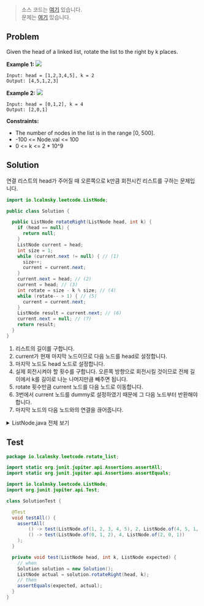> 소스 코드는 [여기](https://github.com/lcalmsky/leetcode/blob/master/src/main/java/io/lcalmsky/leetcode/rotate_list/Solution.java) 있습니다.  
> 문제는 [여기](https://leetcode.com/problems/rotate-list/) 있습니다.

## Problem

Given the head of a linked list, rotate the list to the right by k places.

**Example 1:**
![](https://assets.leetcode.com/uploads/2020/11/13/rotate1.jpg)
```text
Input: head = [1,2,3,4,5], k = 2
Output: [4,5,1,2,3]
```
**Example 2:**
![](https://assets.leetcode.com/uploads/2020/11/13/roate2.jpg)
```text
Input: head = [0,1,2], k = 4
Output: [2,0,1]
```

**Constraints:**

* The number of nodes in the list is in the range [0, 500].
* -100 <= Node.val <= 100
* 0 <= k <= 2 * 10^9

## Solution

연결 리스트의 head가 주어질 때 오른쪽으로 k만큼 회전시킨 리스트를 구하는 문제입니다.

```java
import io.lcalmsky.leetcode.ListNode;

public class Solution {

  public ListNode rotateRight(ListNode head, int k) {
    if (head == null) {
      return null;
    }
    ListNode current = head;
    int size = 1;
    while (current.next != null) { // (1)
      size++;
      current = current.next;
    }
    current.next = head; // (2)
    current = head; // (3) 
    int rotate = size - k % size; // (4)
    while (rotate-- > 1) { // (5)
      current = current.next;
    }
    ListNode result = current.next; // (6)
    current.next = null; // (7) 
    return result;
  }
}
```

1. 리스트의 길이를 구합니다.
2. current가 현재 마지막 노드이므로 다음 노드를 head로 설정합니다.
3. 마지막 노드도 head 노드로 설정합니다.
4. 실제 회전시켜야 할 횟수를 구합니다. 오른쪽 방향으로 회전시킬 것이므로 전체 길이에서 k를 길이로 나눈 나머지만큼 빼주면 됩니다.
5. rotate 횟수만큼 current 노드를 다음 노드로 이동합니다.
6. 3번에서 current 노드를 dummy로 설정하였기 때문에 그 다음 노드부터 반환해야 합니다.
7. 마지막 노드의 다음 노드와의 연결을 끊어줍니다.

<details>
<summary>ListNode.java 전체 보기</summary>

```java
package io.lcalmsky.leetcode;

import java.util.Objects;

public class ListNode {
    public int val;
    public ListNode next;

    public ListNode(int val) {
        this.val = val;
    }

    public static ListNode of(int... integers) {
        if (integers == null || integers.length == 0) throw new IllegalArgumentException();

        ListNode head = new ListNode(0);
        ListNode last = head;
        ListNode p;
        for (int integer : integers) {
            p = new ListNode(integer);
            last.next = p;
            last = last.next;
        }

        return head.next;
    }

    @Override
    public String toString() {
        return "ListNode{" +
                "val=" + val +
                ", next=" + next +
                '}';
    }

    @Override
    public boolean equals(Object o) {
        if (this == o) return true;
        if (!(o instanceof ListNode)) return false;
        ListNode listNode = (ListNode) o;
        return val == listNode.val &&
                Objects.equals(next, listNode.next);
    }

    @Override
    public int hashCode() {
        return Objects.hash(val, next);
    }
}
```

</details>

## Test

```java
package io.lcalmsky.leetcode.rotate_list;

import static org.junit.jupiter.api.Assertions.assertAll;
import static org.junit.jupiter.api.Assertions.assertEquals;

import io.lcalmsky.leetcode.ListNode;
import org.junit.jupiter.api.Test;

class SolutionTest {

  @Test
  void testAll() {
    assertAll(
        () -> test(ListNode.of(1, 2, 3, 4, 5), 2, ListNode.of(4, 5, 1, 2, 3)),
        () -> test(ListNode.of(0, 1, 2), 4, ListNode.of(2, 0, 1))
    );
  }

  private void test(ListNode head, int k, ListNode expected) {
    // when
    Solution solution = new Solution();
    ListNode actual = solution.rotateRight(head, k);
    // then
    assertEquals(expected, actual);
  }
}
```